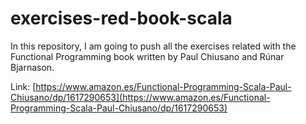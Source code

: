 # exercises-red-book-scala

In this repository, I am going to push all the exercises related with the Functional Programming book written by Paul Chiusano and Rúnar Bjarnason. 

Link: [https://www.amazon.es/Functional-Programming-Scala-Paul-Chiusano/dp/1617290653](https://www.amazon.es/Functional-Programming-Scala-Paul-Chiusano/dp/1617290653)
